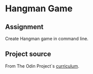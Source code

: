 # Hangman Game

## Assignment

Create Hangman game in command line.

## Project source

From The Odin Project`s [curriculum](https://www.theodinproject.com/paths/full-stack-ruby-on-rails/courses/ruby-programming/lessons/hangman).